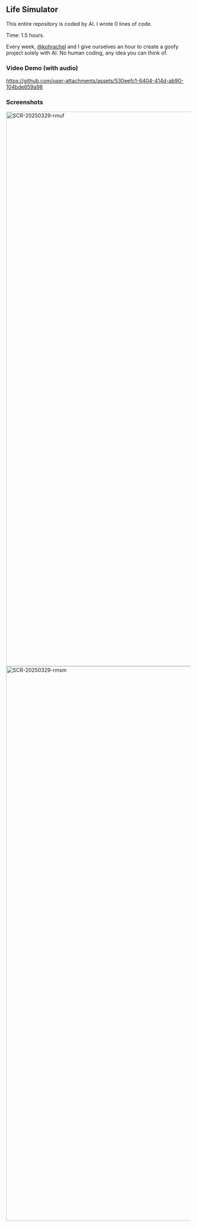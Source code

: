## Life Simulator

This entire repository is coded by AI. I wrote 0 lines of code. 

Time: 1.5 hours. 

Every week, [@kohrachel](https://github.com/kohrachel/) and I give ourselves an hour to create a goofy project solely with AI. No human coding, any idea you can think of.

### Video Demo (with audio)

https://github.com/user-attachments/assets/530eefc1-6404-414d-ab90-104bde659a98

### Screenshots

<img width="1512" alt="SCR-20250329-rmuf" src="https://github.com/user-attachments/assets/6aa087b4-6d07-4b64-aded-81c7b3a3845f" />

<img width="1512" alt="SCR-20250329-rmsm" src="https://github.com/user-attachments/assets/b9055278-f0a9-4034-b9fe-db1f28a75f79" />
